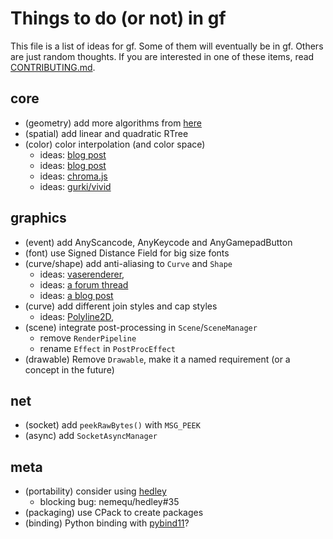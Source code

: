 # Things to do (or not) in gf

This file is a list of ideas for gf. Some of them will eventually be in gf. Others are just random thoughts. If you are interested in one of these items, read [CONTRIBUTING.md](CONTRIBUTING.md).

## core

- (geometry) add more algorithms from [here](http://geomalgorithms.com/algorithms.html)
- (spatial) add linear and quadratic RTree
- (color) color interpolation (and color space)
  - ideas: [blog post](https://howaboutanorange.com/blog/2011/08/10/color_interpolation/)
  - ideas: [blog post](https://www.alanzucconi.com/2016/01/06/colour-interpolation/)
  - ideas: [chroma.js](https://github.com/gka/chroma.js)
  - ideas: [gurki/vivid](https://github.com/gurki/vivid)

## graphics

- (event) add AnyScancode, AnyKeycode and AnyGamepadButton
- (font) use Signed Distance Field for big size fonts
- (curve/shape) add anti-aliasing to `Curve` and `Shape`
  - ideas: [vaserenderer](https://github.com/tyt2y3/vaserenderer),
  - ideas: [a forum thread](https://forum.libcinder.org/topic/smooth-thick-lines-using-geometry-shader#23286000001269127)
  - ideas: [a blog post](https://blog.mapbox.com/drawing-antialiased-lines-with-opengl-8766f34192dc)
- (curve) add different join styles and cap styles
  - ideas: [Polyline2D](https://github.com/CrushedPixel/Polyline2D),
- (scene) integrate post-processing in `Scene`/`SceneManager`
  - remove `RenderPipeline`
  - rename `Effect` in `PostProcEffect`
- (drawable) Remove `Drawable`, make it a named requirement (or a concept in the future)

## net

- (socket) add `peekRawBytes()` with `MSG_PEEK`
- (async) add `SocketAsyncManager`

## meta

- (portability) consider using [hedley](https://nemequ.github.io/hedley/)
  - blocking bug: nemequ/hedley#35
- (packaging) use CPack to create packages
- (binding) Python binding with [pybind11](https://github.com/pybind/pybind11)?
